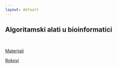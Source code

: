 ```yaml
---
layout: default
---
```


## Algoritamski alati u bioinformatici

<br>

[Materijali](https://drive.google.com/drive/folders/1AHfOkShUvklWt9sOzThQmYQ-IGtyiqqr)

[Rokovi](https://drive.google.com/drive/folders/1SY8mhpN0iUyQ_eaR3mgDmZ73DT5fQKjf)
